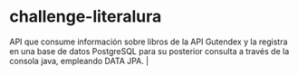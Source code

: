 # challenge-literalura
API que consume información sobre libros de la API Gutendex y la registra en una base de datos PostgreSQL para su posterior consulta a través de la consola java, empleando DATA JPA. | 
